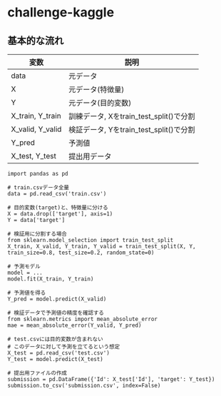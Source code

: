 # challenge-kaggle

## 基本的な流れ

|変数|説明|
|---|---|
| data | 元データ |
| X | 元データ(特徴量) |
| Y | 元データ(目的変数) |
| X_train, Y_train | 訓練データ, Xをtrain_test_split()で分割 |
| X_valid, Y_valid | 検証データ, Yをtrain_test_split()で分割 |
| Y_pred | 予測値 |
| X_test, Y_test | 提出用データ |
```
import pandas as pd

# train.csvデータ全量
data = pd.read_csv('train.csv')

# 目的変数(target)と、特徴量に分ける
X = data.drop(['target'], axis=1)
Y = data['target']

# 検証用に分割する場合
from sklearn.model_selection import train_test_split
X_train, X_valid, Y_train, Y_valid = train_test_split(X, Y, train_size=0.8, test_size=0.2, random_state=0)

# 予測モデル
model = ...
model.fit(X_train, Y_train)

# 予測値を得る
Y_pred = model.predict(X_valid)

# 検証データで予測値の精度を確認する
from sklearn.metrics import mean_absolute_error
mae = mean_absolute_error(Y_valid, Y_pred)

# test.csvには目的変数が含まれない
# このデータに対して予測を立てるという想定
X_test = pd.read_csv('test.csv')
Y_test = model.predict(X_test)

# 提出用ファイルの作成
submission = pd.DataFrame({'Id': X_test['Id'], 'target': Y_test})
submission.to_csv('submission.csv', index=False)
```
